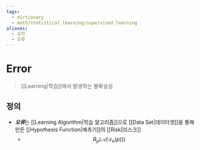 ```yaml
---
tags:
  - dictionary
  - math/statistical_learning/supervised_learning
aliases:
  - 오차
  - 오류
---
```

# Error
> [[Learning|학습]]에서 발생하는 불확실성
## 정의 
+ ***오류***는 [[Learning Algorithm|학습 알고리즘]]으로 [[Data Set|데이터셋]]을 통해 만든 [[Hypothesis Function|예측기]]의 [[Risk|리스크]]
	+ $$R_p(\mathcal A(\mathcal D_n(p)))$$